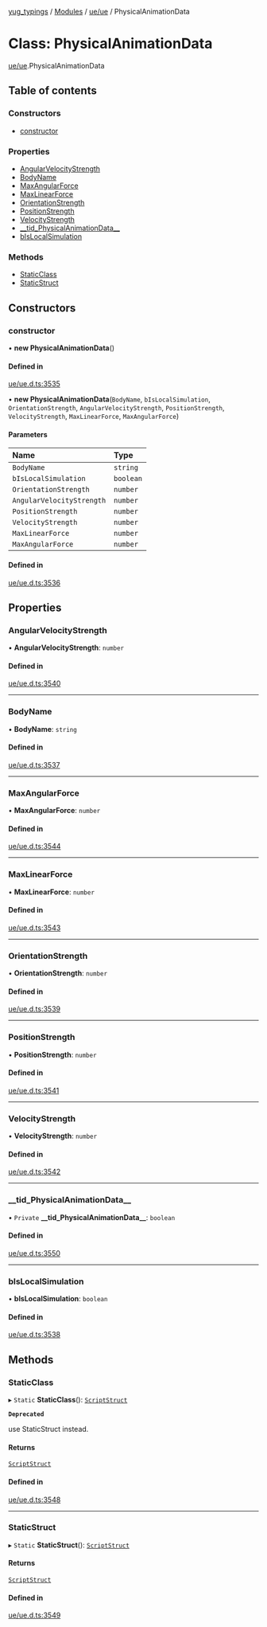 [yug_typings](../README.md) / [Modules](../modules.md) / [ue/ue](../modules/ue_ue.md) / PhysicalAnimationData

# Class: PhysicalAnimationData

[ue/ue](../modules/ue_ue.md).PhysicalAnimationData

## Table of contents

### Constructors

- [constructor](ue_ue.PhysicalAnimationData.md#constructor)

### Properties

- [AngularVelocityStrength](ue_ue.PhysicalAnimationData.md#angularvelocitystrength)
- [BodyName](ue_ue.PhysicalAnimationData.md#bodyname)
- [MaxAngularForce](ue_ue.PhysicalAnimationData.md#maxangularforce)
- [MaxLinearForce](ue_ue.PhysicalAnimationData.md#maxlinearforce)
- [OrientationStrength](ue_ue.PhysicalAnimationData.md#orientationstrength)
- [PositionStrength](ue_ue.PhysicalAnimationData.md#positionstrength)
- [VelocityStrength](ue_ue.PhysicalAnimationData.md#velocitystrength)
- [\_\_tid\_PhysicalAnimationData\_\_](ue_ue.PhysicalAnimationData.md#__tid_physicalanimationdata__)
- [bIsLocalSimulation](ue_ue.PhysicalAnimationData.md#bislocalsimulation)

### Methods

- [StaticClass](ue_ue.PhysicalAnimationData.md#staticclass)
- [StaticStruct](ue_ue.PhysicalAnimationData.md#staticstruct)

## Constructors

### constructor

• **new PhysicalAnimationData**()

#### Defined in

[ue/ue.d.ts:3535](https://github.com/YugMetaverse/yug_typings/blob/b7d9b19/ue/ue.d.ts#L3535)

• **new PhysicalAnimationData**(`BodyName`, `bIsLocalSimulation`, `OrientationStrength`, `AngularVelocityStrength`, `PositionStrength`, `VelocityStrength`, `MaxLinearForce`, `MaxAngularForce`)

#### Parameters

| Name | Type |
| :------ | :------ |
| `BodyName` | `string` |
| `bIsLocalSimulation` | `boolean` |
| `OrientationStrength` | `number` |
| `AngularVelocityStrength` | `number` |
| `PositionStrength` | `number` |
| `VelocityStrength` | `number` |
| `MaxLinearForce` | `number` |
| `MaxAngularForce` | `number` |

#### Defined in

[ue/ue.d.ts:3536](https://github.com/YugMetaverse/yug_typings/blob/b7d9b19/ue/ue.d.ts#L3536)

## Properties

### AngularVelocityStrength

• **AngularVelocityStrength**: `number`

#### Defined in

[ue/ue.d.ts:3540](https://github.com/YugMetaverse/yug_typings/blob/b7d9b19/ue/ue.d.ts#L3540)

___

### BodyName

• **BodyName**: `string`

#### Defined in

[ue/ue.d.ts:3537](https://github.com/YugMetaverse/yug_typings/blob/b7d9b19/ue/ue.d.ts#L3537)

___

### MaxAngularForce

• **MaxAngularForce**: `number`

#### Defined in

[ue/ue.d.ts:3544](https://github.com/YugMetaverse/yug_typings/blob/b7d9b19/ue/ue.d.ts#L3544)

___

### MaxLinearForce

• **MaxLinearForce**: `number`

#### Defined in

[ue/ue.d.ts:3543](https://github.com/YugMetaverse/yug_typings/blob/b7d9b19/ue/ue.d.ts#L3543)

___

### OrientationStrength

• **OrientationStrength**: `number`

#### Defined in

[ue/ue.d.ts:3539](https://github.com/YugMetaverse/yug_typings/blob/b7d9b19/ue/ue.d.ts#L3539)

___

### PositionStrength

• **PositionStrength**: `number`

#### Defined in

[ue/ue.d.ts:3541](https://github.com/YugMetaverse/yug_typings/blob/b7d9b19/ue/ue.d.ts#L3541)

___

### VelocityStrength

• **VelocityStrength**: `number`

#### Defined in

[ue/ue.d.ts:3542](https://github.com/YugMetaverse/yug_typings/blob/b7d9b19/ue/ue.d.ts#L3542)

___

### \_\_tid\_PhysicalAnimationData\_\_

• `Private` **\_\_tid\_PhysicalAnimationData\_\_**: `boolean`

#### Defined in

[ue/ue.d.ts:3550](https://github.com/YugMetaverse/yug_typings/blob/b7d9b19/ue/ue.d.ts#L3550)

___

### bIsLocalSimulation

• **bIsLocalSimulation**: `boolean`

#### Defined in

[ue/ue.d.ts:3538](https://github.com/YugMetaverse/yug_typings/blob/b7d9b19/ue/ue.d.ts#L3538)

## Methods

### StaticClass

▸ `Static` **StaticClass**(): [`ScriptStruct`](ue_ue.ScriptStruct.md)

**`Deprecated`**

use StaticStruct instead.

#### Returns

[`ScriptStruct`](ue_ue.ScriptStruct.md)

#### Defined in

[ue/ue.d.ts:3548](https://github.com/YugMetaverse/yug_typings/blob/b7d9b19/ue/ue.d.ts#L3548)

___

### StaticStruct

▸ `Static` **StaticStruct**(): [`ScriptStruct`](ue_ue.ScriptStruct.md)

#### Returns

[`ScriptStruct`](ue_ue.ScriptStruct.md)

#### Defined in

[ue/ue.d.ts:3549](https://github.com/YugMetaverse/yug_typings/blob/b7d9b19/ue/ue.d.ts#L3549)
